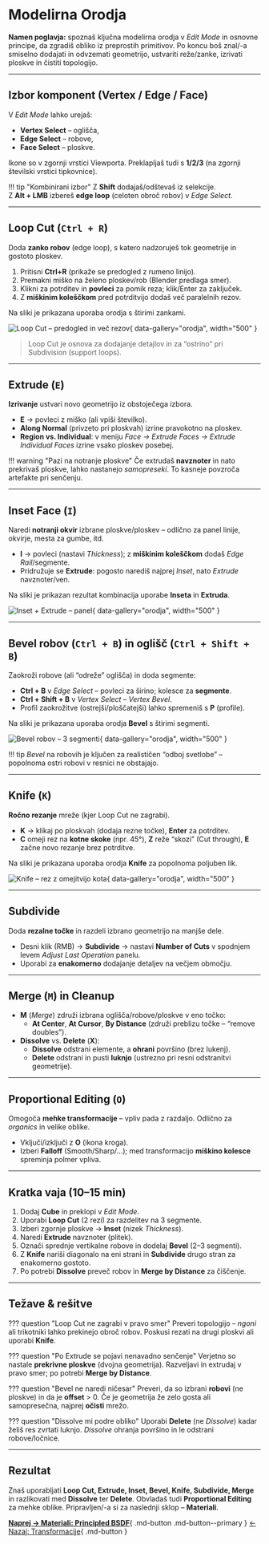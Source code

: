 # Modelirna Orodja

**Namen poglavja:** spoznaš ključna modelirna orodja v *Edit Mode* in osnovne principe, da zgradiš obliko iz preprostih primitivov. Po koncu boš znal/-a smiselno dodajati in odvzemati geometrijo, ustvariti reže/zanke, izrivati ploskve in čistiti topologijo.

---

## Izbor komponent (Vertex / Edge / Face)

V *Edit Mode* lahko urejaš:
- **Vertex Select** – oglišča,
- **Edge Select** – robove,
- **Face Select** – ploskve.

Ikone so v zgornji vrstici Viewporta. Preklapljaš tudi s **1/2/3** (na zgornji številski vrstici tipkovnice).

!!! tip "Kombinirani izbor"
    Z **Shift** dodajaš/odštevaš iz selekcije.  
    Z **Alt + LMB** izbereš **edge loop** (celoten obroč robov) v *Edge Select*.

---

## Loop Cut (`Ctrl + R`)

Doda **zanko robov** (edge loop), s katero nadzoruješ tok geometrije in gostoto ploskev.

1. Pritisni **Ctrl+R** (prikaže se predogled z rumeno linijo).  
2. Premakni miško na želeno ploskev/rob (Blender predlaga smer).  
3. Klikni za potrditev in **povleci** za pomik reza; klik/Enter za zaključek.  
4. Z **miškinim koleščkom** pred potrditvijo dodaš več paralelnih rezov.

Na sliki je prikazana uporaba orodja s štirimi zankami.

![Loop Cut – predogled in več rezov](../assets/img/loop_cut.png){ data-gallery="orodja", width="500" }


> Loop Cut je osnova za dodajanje detajlov in za “ostrino” pri Subdivision (support loops).

---

## Extrude (`E`)

**Izrivanje** ustvari novo geometrijo iz obstoječega izbora.

- **E** → povleci z miško (ali vpiši številko).  
- **Along Normal** (privzeto pri ploskvah) izrine pravokotno na ploskev.  
- **Region vs. Individual**: v meniju *Face → Extrude Faces → Extrude Individual Faces* izrine vsako ploskev posebej.

!!! warning "Pazi na notranje ploskve"
    Če extrudaš **navznoter** in nato prekrivaš ploskve, lahko nastanejo *samopreseki*. To kasneje povzroča artefakte pri senčenju.

---

## Inset Face (`I`)

Naredi **notranji okvir** izbrane ploskve/ploskev – odlično za panel linije, okvirje, mesta za gumbe, itd.

- **I** → povleci (nastavi *Thickness*); z **miškinim koleščkom** dodaš *Edge Rail*/segmente.  
- Pridružuje se **Extrude**: pogosto narediš najprej *Inset*, nato *Extrude* navznoter/ven.

Na sliki je prikazan rezultat kombinacija uporabe **Inseta** in **Extruda**.

![Inset + Extrude – panel](../assets/img/inset_extrude.png){ data-gallery="orodja", width="500" }

---

## Bevel robov (`Ctrl + B`) in oglišč (`Ctrl + Shift + B`)

Zaokroži robove (ali “odreže” oglišča) in doda segmente:

- **Ctrl + B** v *Edge Select* – povleci za širino; kolesce za **segmente**.  
- **Ctrl + Shift + B** v *Vertex Select* – *Vertex Bevel*.  
- Profil zaokrožitve (ostrejši/ploščatejši) lahko spremeniš s **P** (profile).

Na sliki je prikazana uporaba orodja **Bevel** s štirimi segmenti.

![Bevel robov – 3 segmenti](../assets/img/bevel.png){ data-gallery="orodja", width="500" }

!!! tip
    *Bevel* na robovih je ključen za realističen “odboj svetlobe” – popolnoma ostri robovi v resnici ne obstajajo.

---

## Knife (`K`)

**Ročno rezanje** mreže (kjer Loop Cut ne zagrabi).

- **K** → klikaj po ploskvah (dodaja rezne točke), **Enter** za potrditev.  
- **C** omeji rez na **kotne skoke** (npr. 45°), **Z** reže “skozi” (Cut through), **E** začne novo rezanje brez potrditve.

Na sliki je prikazana uporaba orodja **Knife** za popolnoma poljuben lik.

![Knife – rez z omejitvijo kota](../assets/img/knife.png){ data-gallery="orodja", width="500" }

---

## Subdivide

Doda **rezalne točke** in razdeli izbrano geometrijo na manjše dele.

- Desni klik (RMB) → **Subdivide** → nastavi **Number of Cuts** v spodnjem levem *Adjust Last Operation* panelu.  
- Uporabi za **enakomerno** dodajanje detaljev na večjem območju.

---

## Merge (`M`) in Cleanup

- **M** (*Merge*) združi izbrana oglišča/robove/ploskve v eno točko:
  - **At Center**, **At Cursor**, **By Distance** (združi preblizu točke – “remove doubles”).  
- **Dissolve** vs. **Delete** (**X**):  
  - **Dissolve** odstrani elemente, a **ohrani** površino (brez lukenj).  
  - **Delete** odstraní in pusti **luknjo** (ustrezno pri resni odstranitvi geometrije).

---

## Proportional Editing (`O`)

Omogoča **mehke transformacije** – vpliv pada z razdaljo. Odlično za *organics* in velike oblike.

- Vključi/izključi z **O** (ikona kroga).  
- Izberi **Falloff** (Smooth/Sharp/…); med transformacijo **miškino kolesce** spreminja polmer vpliva.

---

## Kratka vaja (10–15 min)

1. Dodaj **Cube** in preklopi v *Edit Mode*.  
2. Uporabi **Loop Cut** (2 rezi) za razdelitev na 3 segmente.  
3. Izberi zgornje ploskve → **Inset** (nizek *Thickness*).  
4. Naredi **Extrude** navznoter (plitek).  
5. Označi sprednje vertikalne robove in dodelaj **Bevel** (2–3 segmenti).  
6. Z **Knife** nariši diagonalo na eni strani in **Subdivide** drugo stran za enakomerno gostoto.  
7. Po potrebi **Dissolve** preveč robov in **Merge by Distance** za čiščenje.

---

## Težave & rešitve

??? question "Loop Cut ne zagrabi v pravo smer"
    Preveri topologijo – *ngoni* ali trikotniki lahko prekinejo obroč robov. Poskusi rezati na drugi ploskvi ali uporabi **Knife**.

??? question "Po Extrude se pojavi nenavadno senčenje"
    Verjetno so nastale **prekrivne ploskve** (dvojna geometrija). Razveljavi in extrudaj v pravo smer; po potrebi **Merge by Distance**.

??? question "Bevel ne naredi ničesar"
    Preveri, da so izbrani **robovi** (ne ploskve) in da je **offset** > 0. Če je geometrija že zelo gosta ali samopresečna, najprej **očisti** mrežo.

??? question "Dissolve mi podre obliko"
    Uporabi **Delete** (ne *Dissolve*) kadar želiš res zvrtati luknjo. *Dissolve* ohranja površino in le odstrani robove/ločnice.

---

## Rezultat

Znaš uporabljati **Loop Cut, Extrude, Inset, Bevel, Knife, Subdivide, Merge** in razlikovati med **Dissolve** ter **Delete**. Obvladaš tudi **Proportional Editing** za mehke oblike. Pripravljen/-a si za naslednji sklop – **Materiali**.

[**Naprej → Materiali: Principled BSDF**](../materiali/principled-bsdf.md){ .md-button .md-button--primary }
[← Nazaj: Transformacije](transformacije.md){ .md-button }
